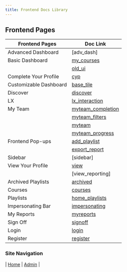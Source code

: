 ```yaml
---
title: Frontend Docs Library
---
```


## Frontend Pages


| Frontend Pages | Doc Link |
| -------------- | ----------- |
| Advanced Dashboard | [adv_dash] |
| Basic Dashboard | [my_courses](../html/my_courses_page.html)
|  | [old_ui](../html/old_ui_dashboard.html)|
| Complete Your Profile | [cyp](../html/complete_your_profile_modal_page.html) |
| Customizable Dashboard | [base_tile](../html/base_tile_page.html) |
| Discover | [discover](../html/discover_page.html) |
| LX | [lx_interaction](../html/lx_interaction.html) |
| My Team | [myteam_completion](../html/my_team_completion_report_page.html) |
|  | [myteam_filters](../html/my_team_filters_page.html) |
|  | [myteam](../html/my_team_page.html) |
|  | [myteam_progress](../html/my_team_progress_report_page.html) |
| Frontend Pop-ups | [add_playlist](../html/add_play-list_modal.html) |
|  | [export_report](../html/export_report_popup.html) |
| Sidebar | [sidebar] |
| View Your Profile | [view](../html/view_your_profile_page.html) |
|  | [view_reporting] |
| Archived Playlists | [archived](../html/archived_playlists_page.html) |
| Courses | [courses](../html/course_page.html) |
| Playlists | [home_playlists](../html/home_playlists_page.html) |
| Impersonating Bar | [impersonating](../html/impersonating_bar.html) |
| My Reports | [myreports](../html/my_reports_page.html) |
| Sign Off | [signoff](../html/sign-off_object_viewer.html) |
| Login | [login](../html/login_page.html) |
| Register | [register](../html/register_page.html) |


### Site Navigation
| [Home](../index.md) | [Admin](../sections/newadmin.md) |